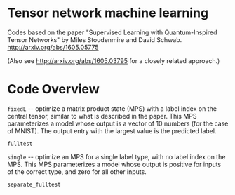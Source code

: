 # Tensor network machine learning

Codes based on the paper "Supervised Learning with Quantum-Inspired Tensor Networks"
by Miles Stoudenmire and David Schwab. http://arxiv.org/abs/1605.05775

(Also see http://arxiv.org/abs/1605.03795 for a closely related approach.)


# Code Overview

`fixedL` -- optimize a matrix product state (MPS) with a label index on the central tensor, similar to what is described in the paper. This MPS parameterizes a model whose output is a vector of 10 numbers (for the case of MNIST). The output entry with the largest value is the predicted label.

`fulltest`

`single` -- optimize an MPS for a single label type, with no label index on the MPS. This MPS parameterizes a model whose output is positive for inputs of the correct type, and zero for all other inputs.

`separate_fulltest`
